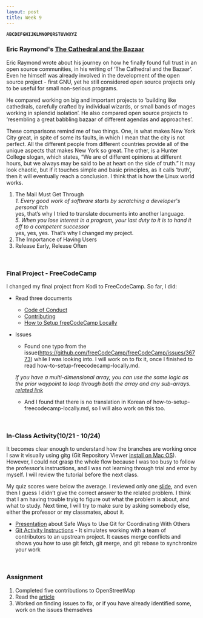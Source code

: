 ```yaml
---
layout: post
title: Week 9
---
```


**`ABCDEFGHIJKLMNOPQRSTUVWXYZ`**

### Eric Raymond's [The Cathedral and the Bazaar](http://www.catb.org/~esr/writings/cathedral-bazaar/cathedral-bazaar/index.html)

Eric Raymond wrote about his journey on how he finally found full trust in an open source communities, in his writing of ‘The Cathedral and the Bazaar’. Even he himself was already involved in the development of the open source project - first GNU, yet he still considered open source projects only to be useful for small non-serious programs.

He compared working on big and important projects to ‘building like cathedrals, carefully crafted by individual wizards, or small bands of mages working in splendid isolation’. He also compared open source projects to ‘resembling a great babbling bazaar of different agendas and approaches’.

These comparisons remind me of two things. One, is what makes New York City great, in spite of some its faults, in which I mean that the city is not perfect. All the different people from different countries provide all of the unique aspects that makes New York so great. The other, is a Hunter College slogan, which states, “We are of different opinions at different hours, but we always may be said to be at heart on the side of truth.” It may look chaotic, but if it touches simple and basic principles, as it calls ‘truth’, then it will eventually reach a conclusion. I think that is how the Linux world works.

1. The Mail Must Get Through  
  _1. Every good work of software starts by scratching a developer's personal itch_  
	yes, that’s why I tried to translate documents into another language.  
  _5. When you lose interest in a program, your last duty to it is to hand it off to a competent successor_  
	yes, yes, yes. That’s why I changed my project.  
2. The Importance of Having Users  
3. Release Early, Release Often  

&nbsp;
&nbsp;

### Final Project - FreeCodeCamp
I changed my final project from Kodi to FreeCodeCamp. So far, I did:

- Read three documents
  - [Code of Conduct](https://www.freecodecamp.org/news/code-of-conduct/)
  - [Contributing](https://github.com/nancydocode/freeCodeCamp/blob/master/CONTRIBUTING.md)
  - [How to Setup freeCodeCamp Locally](https://github.com/nancydocode/freeCodeCamp/blob/master/docs/how-to-setup-freecodecamp-locally.md)
  
- Issues
  - Found one typo from the issue(https://github.com/freeCodeCamp/freeCodeCamp/issues/36773) while I was looking into. I will work on to fix it, once I finished to read how-to-setup-freecodecamp-locally.md.

  _If you have a multi-dimensional array, you can use the same logic as the prior waypoint to loop through both the array and any sub-arrays. [related link](https://www.freecodecamp.org/learn/javascript-algorithms-and-data-structures/basic-javascript/nesting-for-loops)_

  - And I found that there is no translation in Korean of how-to-setup-freecodecamp-locally.md, so I will also work on this too.

&nbsp;
&nbsp;

### In-Class Activity(10/21 - 10/24)
It becomes clear enough to understand how the branches are working once I saw it visually using gitg (Git Repository Viewer [install on Mac OS](https://brewinstall.org/install-gitg-on-mac-with-brew/)). However, I could not grasp the whole flow because I was too busy to follow the professor’s instructions, and I was not learning through trial and error by myself. I will review the tutorial before the next class.

My quiz scores were below the average. I reviewed only one [slide](), and even then I guess I didn’t give the correct answer to the related problem. I think that I am having trouble tryig to figure out what the problem is about, and what to study. Next time, I will try to make sure by asking somebody else, either the professor or my classmates, about it.

- [Presentation](http://www.compsci.hunter.cuny.edu/~sweiss/course_materials/csci395.86/slides/collaborating_workflows.html#1) about Safe Ways to Use Git for Coordinating With Others  
- [Git Activity Instructions](https://github.com/hunter-college-ossd-fall-2019/git-collaboration-workflow-activity) - It simulates working with a team of contributors to an upstream project. It causes merge conflicts and shows you how to use git fetch, git merge, and git rebase to synchronize your work 

&nbsp;
&nbsp;

### Assignment
1. Completed five contributions to OpenStreetMap
2. Read the [article](https://dri.es/balancing-makers-and-takers-to-scale-and-sustain-open-source)
3. Worked on finding issues to fix, or if you have already identified some, work on the issues themselves
